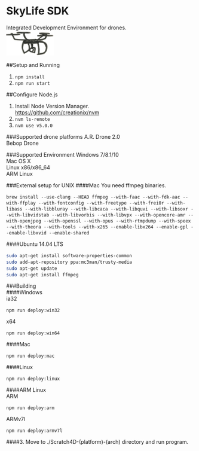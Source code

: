 # SkyLife SDK
Integrated Development Environment for drones.  
![drone](img/drone.png)  

##Setup and Running
1. ```npm install```  
3. ```npm run start```

##Configure Node.js
1. Install Node Version Manager.  
https://github.com/creationix/nvm  
2. ```nvm ls-remote```  
3. ```nvm use v5.0.0```

###Supported drone platforms
A.R. Drone 2.0  
Bebop Drone  

###Supported Environment
Windows 7/8.1/10    
Mac OS X  
Linux x86/x86_64  
ARM Linux  

###External setup for UNIX
####Mac
You need ffmpeg binaries.    
```
brew install --use-clang --HEAD ffmpeg --with-faac --with-fdk-aac --with-ffplay --with-fontconfig --with-freetype --with-frei0r --with-libass --with-libbluray --with-libcaca --with-libquvi --with-libsoxr --with-libvidstab --with-libvorbis --with-libvpx --with-opencore-amr --with-openjpeg --with-openssl --with-opus --with-rtmpdump --with-speex --with-theora --with-tools --with-x265 --enable-libx264 --enable-gpl --enable-libxvid --enable-shared
```  
####Ubuntu 14.04 LTS
```bash
sudo apt-get install software-properties-common    
sudo add-apt-repository ppa:mc3man/trusty-media  
sudo apt-get update  
sudo apt-get install ffmpeg
```  

###Building    
####Windows  
ia32   
```
npm run deploy:win32
```  
x64    
```
npm run deploy:win64
```  
####Mac  
```
npm run deploy:mac
```  
####Linux  
```
npm run deploy:linux
```  
####ARM Linux  
ARM
```
npm run deploy:arm
```  
ARMv7l
```
npm run deploy:armv7l
```  
####3. Move to ./Scratch4D-(platform)-(arch) directory and run program.
  




